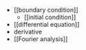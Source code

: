 - [[boundary condition]]
    - [[initial condition]]
- [[differential equation]]
- derivative
- [[Fourier analysis]]
